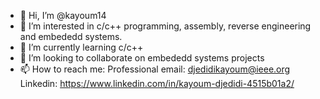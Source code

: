 - 👋 Hi, I’m @kayoum14
- 👀 I’m interested in c/c++ programming, assembly, reverse engineering and embededd systems.
- 🌱 I’m currently learning c/c++
- 💞️ I’m looking to collaborate on embededd systems projects
- 📫 How to reach me: 
Professional email: djedidikayoum@ieee.org
Linkedin: https://www.linkedin.com/in/kayoum-djedidi-4515b01a2/

<!---
kayoum14/kayoum14 is a ✨ special ✨ repository because its `README.md` (this file) appears on your GitHub profile.
You can click the Preview link to take a look at your changes.
--->
